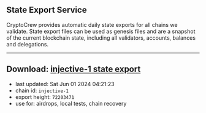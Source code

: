 ## State Export Service
CryptoCrew provides automatic daily state exports for all chains we validate. State export files can be used as genesis files and are a snapshot of the current blockchain state, including all validators, accounts, balances and delegations.

---
**Download: [injective-1 state export](https://dl-eu2.ccvalidators.com/SERVICE/injective/injective-1_export_72203471.json)**
---

- last updated: Sat Jun 01 2024 04:21:23
- chain id: `injective-1`
- export height: `72203471`
- use for: airdrops, local tests, chain recovery
